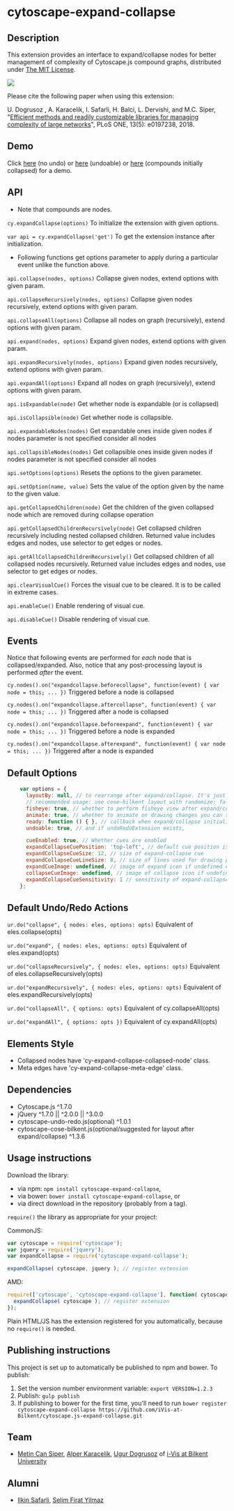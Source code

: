 cytoscape-expand-collapse
================================================================================


## Description

This extension provides an interface to expand/collapse nodes for better management of complexity of Cytoscape.js compound graphs, distributed under [The MIT License](https://opensource.org/licenses/MIT). 

![](https://github.com/iVis-at-Bilkent/cytoscape.js-expand-collapse/blob/master/expand-collapse-extension-demo.gif)

Please cite the following paper when using this extension:

U. Dogrusoz , A. Karacelik, I. Safarli, H. Balci, L. Dervishi, and M.C. Siper, "[Efficient methods and readily customizable libraries for managing complexity of large networks](https://doi.org/10.1371/journal.pone.0197238)", PLoS ONE, 13(5): e0197238, 2018.

## Demo

Click [here](http://ivis-at-bilkent.github.io/cytoscape.js-expand-collapse/demo.html) (no undo) or [here](http://ivis-at-bilkent.github.io/cytoscape.js-expand-collapse/demo-undoable.html) (undoable) or [here](http://ivis-at-bilkent.github.io/cytoscape.js-expand-collapse/demo-compounds-collapsed.html) (compounds initially collapsed) for a demo.

## API

* Note that compounds are nodes.

`cy.expandCollapse(options)`
To initialize the extension with given options.

`var api = cy.expandCollapse('get')`
To get the extension instance after initialization.

* Following functions get options parameter to apply during a particular event unlike the function above.

`api.collapse(nodes, options)`
Collapse given nodes, extend options with given param.

`api.collapseRecursively(nodes, options)`
Collapse given nodes recursively, extend options with given param.

`api.collapseAll(options)`
Collapse all nodes on graph (recursively), extend options with given param.

`api.expand(nodes, options)`
Expand given nodes, extend options with given param.

`api.expandRecursively(nodes, options)`
Expand given nodes recursively, extend options with given param.

`api.expandAll(options)`
Expand all nodes on graph (recursively), extend options with given param.

`api.isExpandable(node)`
Get whether node is expandable (or is collapsed)

`api.isCollapsible(node)`
Get whether node is collapsible.

`api.expandableNodes(nodes)`
Get expandable ones inside given nodes if nodes parameter is not specified consider all nodes

`api.collapsibleNodes(nodes)`
Get collapsible ones inside given nodes if nodes parameter is not specified consider all nodes

`api.setOptions(options)`
Resets the options to the given parameter.

`api.setOption(name, value)`
Sets the value of the option given by the name to the given value.

`api.getCollapsedChildren(node)`
Get the children of the given collapsed node which are removed during collapse operation

`api.getCollapsedChildrenRecursively(node)`
Get collapsed children recursively including nested collapsed children. Returned value includes edges and nodes, use selector to get edges or nodes.

`api.getAllCollapsedChildrenRecursively()`
Get collapsed children of all collapsed nodes recursively. Returned value includes edges and nodes, use selector to get edges or nodes.

`api.clearVisualCue()`
Forces the visual cue to be cleared. It is to be called in extreme cases.

`api.enableCue()`
Enable rendering of visual cue.

`api.disableCue()`
Disable rendering of visual cue.

## Events
Notice that following events are performed for *each* node that is collapsed/expanded. Also, notice that any post-processing layout is performed *after* the event.

`cy.nodes().on("expandcollapse.beforecollapse", function(event) { var node = this; ... })` Triggered before a node is collapsed

`cy.nodes().on("expandcollapse.aftercollapse", function(event) { var node = this; ... })` Triggered after a node is collapsed

`cy.nodes().on("expandcollapse.beforeexpand", function(event) { var node = this; ... })` Triggered before a node is expanded

`cy.nodes().on("expandcollapse.afterexpand", function(event) { var node = this; ... })`  Triggered after a node is expanded


## Default Options
```javascript
    var options = {
      layoutBy: null, // to rearrange after expand/collapse. It's just layout options or whole layout function. Choose your side!
      // recommended usage: use cose-bilkent layout with randomize: false to preserve mental map upon expand/collapse
      fisheye: true, // whether to perform fisheye view after expand/collapse you can specify a function too
      animate: true, // whether to animate on drawing changes you can specify a function too
      ready: function () { }, // callback when expand/collapse initialized
      undoable: true, // and if undoRedoExtension exists,

      cueEnabled: true, // Whether cues are enabled
      expandCollapseCuePosition: 'top-left', // default cue position is top left you can specify a function per node too
      expandCollapseCueSize: 12, // size of expand-collapse cue
      expandCollapseCueLineSize: 8, // size of lines used for drawing plus-minus icons
      expandCueImage: undefined, // image of expand icon if undefined draw regular expand cue
      collapseCueImage: undefined, // image of collapse icon if undefined draw regular collapse cue
      expandCollapseCueSensitivity: 1 // sensitivity of expand-collapse cues
    };
```

## Default Undo/Redo Actions
`ur.do("collapse", { nodes: eles, options: opts)` Equivalent of eles.collapse(opts)

`ur.do("expand", { nodes: eles, options: opts)` Equivalent of eles.expand(opts)

`ur.do("collapseRecursively", { nodes: eles, options: opts)` Equivalent of eles.collapseRecursively(opts)

`ur.do("expandRecursively", { nodes: eles, options: opts)` Equivalent of eles.expandRecursively(opts)

`ur.do("collapseAll", { options: opts)` Equivalent of cy.collapseAll(opts)

`ur.do("expandAll", { options: opts })` Equivalent of cy.expandAll(opts)

## Elements Style

 * Collapsed nodes have 'cy-expand-collapse-collapsed-node' class.
 * Meta edges have 'cy-expand-collapse-meta-edge' class.

## Dependencies

 * Cytoscape.js ^1.7.0
 * jQuery ^1.7.0 || ^2.0.0 || ^3.0.0
 * cytoscape-undo-redo.js(optional) ^1.0.1
 * cytoscape-cose-bilkent.js(optional/suggested for layout after expand/collapse) ^1.3.6


## Usage instructions

Download the library:
 * via npm: `npm install cytoscape-expand-collapse`,
 * via bower: `bower install cytoscape-expand-collapse`, or
 * via direct download in the repository (probably from a tag).

`require()` the library as appropriate for your project:

CommonJS:
```js
var cytoscape = require('cytoscape');
var jquery = require('jquery');
var expandCollapse = require('cytoscape-expand-collapse');

expandCollapse( cytoscape, jquery ); // register extension
```

AMD:
```js
require(['cytoscape', 'cytoscape-expand-collapse'], function( cytoscape, expandCollapse ){
  expandCollapse( cytoscape ); // register extension
});
```

Plain HTML/JS has the extension registered for you automatically, because no `require()` is needed.


## Publishing instructions

This project is set up to automatically be published to npm and bower.  To publish:

1. Set the version number environment variable: `export VERSION=1.2.3`
1. Publish: `gulp publish`
1. If publishing to bower for the first time, you'll need to run `bower register cytoscape-expand-collapse https://github.com/iVis-at-Bilkent/cytoscape.js-expand-collapse.git`


## Team

  * [Metin Can Siper](https://github.com/metincansiper), [Alper Karacelik](https://github.com/alperkaracelik), [Ugur Dogrusoz](https://github.com/ugurdogrusoz) of [i-Vis at Bilkent University](http://www.cs.bilkent.edu.tr/~ivis)
  
## Alumni

  * [Ilkin Safarli](https://github.com/kinimesi), [Selim Firat Yilmaz](https://github.com/mrsfy)
